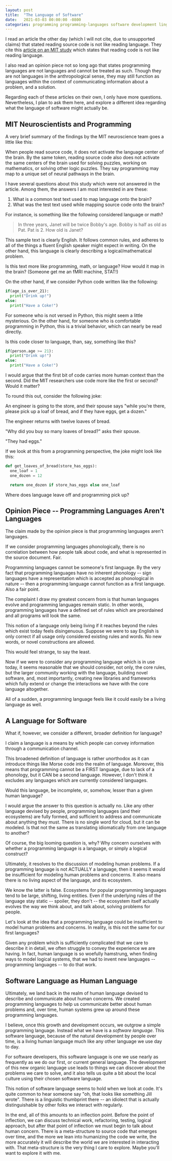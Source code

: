 ```yaml
---
layout: post
title:  "The Language of Software"
date:   2021-03-03 00:00:00 -0800
categories: programming programming-languages software development linguistics
---
```


I read an article the other day (which I will not cite, due to unsupported claims) that stated reading source code is not like reading language. They cite this [article on an MIT study](https://www.sciencedaily.com/releases/2020/12/201215131236.htm) which states that reading code is not like reading language.

I also read an opinion piece not so long ago that states programming languages are not languages and cannot be treated as such. Though they are not languages in the anthropological sense, they may still function as languages within the context of communicating information about a problem, and a solution.

Regarding each of these articles on their own, I only have more questions. Nevertheless, I plan to ask them here, and explore a different idea regarding what the language of software might actually be.<!--more-->

## MIT Neuroscientists and Programming ##

A very brief summary of the findings by the MIT neuroscience team goes a little like this:

When people read source code, it does not activate the language center of the brain. By the same token, reading source code also does not activate the same centers of the brain used for solving puzzles, working on mathematics, or solving other logic puzzles. They say programming may map to a unique set of neural pathways in the brain.

I have several questions about this study which were not answered in the article. Among them, the answers I am most interested in are these:

1. What is a common test text used to map language onto the brain?
2. What was the test text used while mapping source code onto the brain?

For instance, is something like the following considered language or math?

> In three years, Janet will be twice Bobby's age. Bobby is half as old as Pat. Pat is 2. How old is Janet?

This sample text is clearly English. It follows common rules, and adheres to all of the things a fluent English speaker might expect in writing. On the other hand, this language is clearly describing a logical/mathematical problem.

Is this text more like programming, math, or language? How would it map in the brain? (Someone get me an fMRI machine, STAT!)

On the other hand, if we consider Python code written like the following:

```python
if(age_is_over_21):
  print("Drink up!")
else:
  print("Have a Coke!")
```

For someone who is not versed in Python, this might seem a little mysterious. On the other hand, for someone who is comfortable programming in Python, this is a trivial behavior, which can nearly be read directly.

Is this code closer to language, than, say, something like this?

```python
if(person.age >= 21):
  print("Drink up!")
else:
  print("Have a Coke!")
```

I would argue that the first bit of code carries more human context than the second. Did the MIT researchers use code more like the first or second? Would it matter?

To round this out, consider the following joke:

An engineer is going to the store, and their spouse says "while you're there, please pick up a loaf of bread, and if they have eggs, get a dozen."

The engineer returns with twelve loaves of bread.

"Why did you buy so many loaves of bread?" asks their spouse.

"They had eggs."

If we look at this from a programming perspective, the joke might look like this:

```python
def get_loaves_of_bread(store_has_eggs):
  one_loaf = 1
  one_dozen = 12

  return one_dozen if store_has_eggs else one_loaf
```

Where does language leave off and programming pick up?

## Opinion Piece -- Programming Languages Aren't Languages ##

The claim made by the opinion piece is that programming languages aren't languages.

If we consider programming languages phonologically, there is no correlation between how people talk about code, and what is represented in the source document. Fair.

Programming languages cannot be someone's first language. By the very fact that programming languages have no inherent phonology -- sign languages have a representation which is accepted as phonological in nature -- then a programming language cannot function as a first language. Also a fair point.

The complaint I draw my greatest concern from is that human languages evolve and programming languages remain static. In other words, programming languages have a defined set of rules which are preordained and all programs will look the same.

This notion of a language only being living if it reaches beyond the rules which exist today feels disingenuous. Suppose we were to say English is only correct if all usage only considered existing rules and words. No new words, or novel constructions are allowed.

This would feel strange, to say the least.

Now if we were to consider any programming language which is in use today, it seems reasonable that we should consider, not only, the core rules, but the larger community working with the language, building novel software, and, most importantly, creating new libraries and frameworks which fully extend or change the interactions we have with the core language altogether.

All of a sudden, a programming language feels like it could easily be a living language as well.

## A Language for Software ##

What if, however, we consider a different, broader definition for language?

I claim a language is a means by which people can convey information through a communication channel.

This broadened definition of language is rather unorthodox as it can introduce things like Morse code into the realm of language. Moreover, this means that programming cannot be a FIRST language, due to lack of a phonology, but it CAN be a second language. However, I don't think it excludes any languages which are currently considered languages.

Would this language, be incomplete, or, somehow, lesser than a given human language?

I would argue the answer to this question is actually no. Like any other language devised by people, programming languages (and their ecosystems) are fully formed, and sufficient to address and communicate about anything they must. There is no single word for cloud, but it can be modeled. Is that not the same as translating idiomatically from one language to another?

Of course, the big looming question is, why? Why concern ourselves with whether a programming language is a language, or simply a logical construct?

Ultimately, it resolves to the discussion of modeling human problems. If a programming language is not ACTUALLY a language, then it seems it would be insufficient for modeling human problems and concerns. It also means there is no living aspect of the language, and its ecosystem.

We know the latter is false. Ecosystems for popular programming languages tend to be large, shifting, living entities. Even if the underlying rules of the language stay static -- spoiler, they don't -- the ecosystem itself actually evolves the way we think about, and talk about, solving problems for people.

Let's look at the idea that a programming language could be insufficient to model human problems and concerns. In reality, is this not the same for our first languages?

Given any problem which is sufficiently complicated that we care to describe it in detail, we often struggle to convey the experience we are having. In fact, human language is so woefully 
hamstrung, when finding ways to model logical systems, that we had to invent new languages -- programming languages -- to do that work.

## Software Language as Human Language ##

Ultimately, we land back in the realm of human language devised to describe and communicate about human concerns. We created programming languages to help us communicate better about human problems and, over time, human systems grew up around these programming languages.

I believe, once this growth and development occurs, we outgrow a simple programming language. Instead what we have is a *software language*. This software language, because of the natural development by people over time, is a living human language much like any other language we use day to day.

For software developers, this software language is one we use nearly as frequently as we do our first, or current general language. The development of this new organic language use leads to things we can discover about the problems we care to solve, and it also tells us quite a bit about the local culture using their chosen software language.

This notion of software language seems to hold when we look at code. It's quite common to hear someone say "oh, that looks like something Jill wrote". There is a linguistic thumbprint there -- an idiolect that is actually distinguishable by other folks we interact with regularly.

In the end, all of this amounts to an inflection point. Before the point of inflection, we can discuss technical work, refactoring, testing, logical approach, but after that point of inflection we must begin to talk about human concern. There is a meta-structure to source code that emerges over time, and the more we lean into humanizing the code we write, the more accurately it will describe the world we are interested in interacting with. That meta-structure is the very thing I care to explore. Maybe you'll want to explore it with me.
